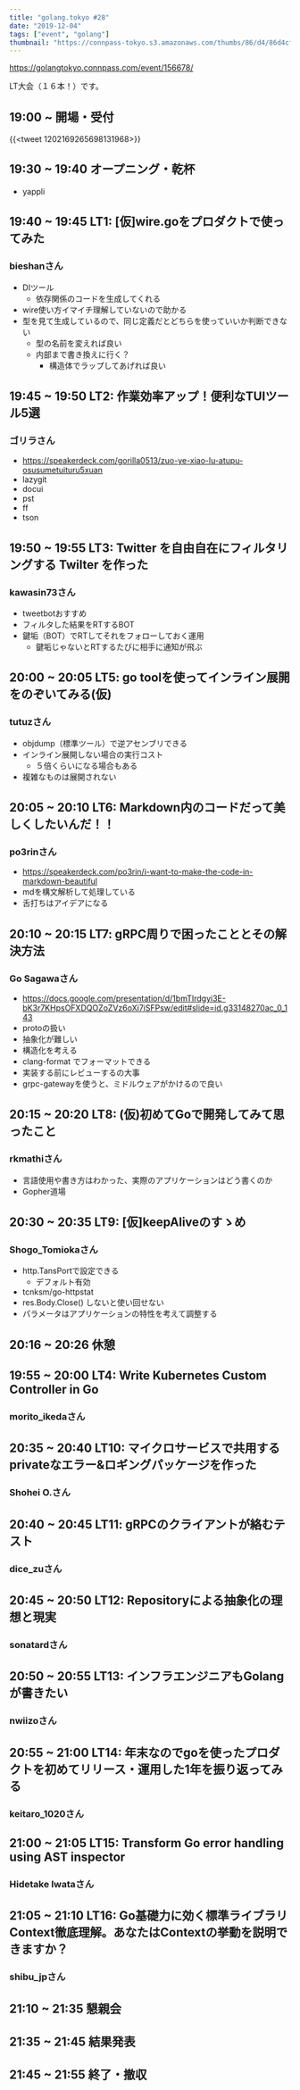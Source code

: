 ```yaml
---
title: "golang.tokyo #28"
date: "2019-12-04"
tags: ["event", "golang"]
thumbnail: "https://connpass-tokyo.s3.amazonaws.com/thumbs/86/d4/86d4cfcbc4f2eafd41a40f332ef2716e.png"
---
```


https://golangtokyo.connpass.com/event/156678/

LT大会（１６本！）です。

## 19:00 ~	開場・受付
{{<tweet 1202169265698131968>}}

## 19:30 ~ 19:40	オープニング・乾杯
* yappli

## 19:40 ~ 19:45	LT1: [仮]wire.goをプロダクトで使ってみた
### bieshanさん
* DIツール
  - 依存関係のコードを生成してくれる
* wire使い方イマイチ理解していないので助かる
* 型を見て生成しているので、同じ定義だとどちらを使っていいか判断できない
  - 型の名前を変えれば良い
  - 内部まで書き換えに行く？
    - 構造体でラップしてあげれば良い

## 19:45 ~ 19:50	LT2: 作業効率アップ！便利なTUIツール5選
### ゴリラさん
* https://speakerdeck.com/gorilla0513/zuo-ye-xiao-lu-atupu-osusumetuituru5xuan
* lazygit
* docui
* pst
* ff
* tson

## 19:50 ~ 19:55	LT3: Twitter を自由自在にフィルタリングする Twilter を作った
### kawasin73さん
* tweetbotおすすめ
* フィルタした結果をRTするBOT
* 鍵垢（BOT）でRTしてそれをフォローしておく運用
  - 鍵垢じゃないとRTするたびに相手に通知が飛ぶ

## 20:00 ~ 20:05	LT5: go toolを使ってインライン展開をのぞいてみる(仮)
### tutuzさん
* objdump（標準ツール）で逆アセンブリできる
* インライン展開しない場合の実行コスト
  - ５倍くらいになる場合もある
* 複雑なものは展開されない

## 20:05 ~ 20:10	LT6: Markdown内のコードだって美しくしたいんだ！！
### po3rinさん
* https://speakerdeck.com/po3rin/i-want-to-make-the-code-in-markdown-beautiful
* mdを構文解析して処理している
* 舌打ちはアイデアになる

## 20:10 ~ 20:15	LT7: gRPC周りで困ったこととその解決方法
### Go Sagawaさん
* https://docs.google.com/presentation/d/1bmTIrdgyi3E-bK3r7KHpsOFXDQOZoZVz6oXi7iSFPsw/edit#slide=id.g33148270ac_0_143
* protoの扱い
* 抽象化が難しい
* 構造化を考える
* clang-format でフォーマットできる
* 実装する前にレビューするの大事
* grpc-gatewayを使うと、ミドルウェアがかけるので良い

## 20:15 ~ 20:20	LT8: (仮)初めてGoで開発してみて思ったこと
### rkmathiさん
* 言語使用や書き方はわかった、実際のアプリケーションはどう書くのか
* Gopher道場

## 20:30 ~ 20:35	LT9: [仮]keepAliveのすゝめ
### Shogo_Tomiokaさん
* http.TansPortで設定できる
  - デフォルト有効
* tcnksm/go-httpstat
* res.Body.Close() しないと使い回せない
* パラメータはアプリケーションの特性を考えて調整する

## 20:16 ~ 20:26	休憩

## 19:55 ~ 20:00	LT4: Write Kubernetes Custom Controller in Go
### morito_ikedaさん


## 20:35 ~ 20:40	LT10: マイクロサービスで共用するprivateなエラー&ロギングパッケージを作った
### Shohei O.さん


## 20:40 ~ 20:45	LT11: gRPCのクライアントが絡むテスト
### dice_zuさん


## 20:45 ~ 20:50	LT12: Repositoryによる抽象化の理想と現実
### sonatardさん


## 20:50 ~ 20:55	LT13: インフラエンジニアもGolangが書きたい
### nwiizoさん


## 20:55 ~ 21:00	LT14: 年末なのでgoを使ったプロダクトを初めてリリース・運用した1年を振り返ってみる
### keitaro_1020さん


## 21:00 ~ 21:05	LT15: Transform Go error handling using AST inspector
### Hidetake Iwataさん


## 21:05 ~ 21:10	LT16: Go基礎力に効く標準ライブラリContext徹底理解。あなたはContextの挙動を説明できますか？
### shibu_jpさん


## 21:10 ~ 21:35	懇親会

## 21:35 ~ 21:45	結果発表

## 21:45 ~ 21:55	終了・撤収
